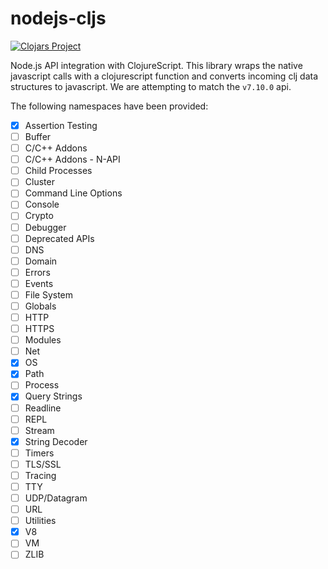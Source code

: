 # nodejs-cljs #
[![Clojars Project](https://img.shields.io/clojars/v/degree9/nodejs-cljs.svg)](https://clojars.org/degree9/nodejs-cljs)

Node.js API integration with ClojureScript. This library wraps the native javascript calls with a clojurescript function and converts incoming clj data structures to javascript. We are attempting to match the `v7.10.0` api.

The following namespaces have been provided:
- [x] Assertion Testing
- [ ] Buffer
- [ ] C/C++ Addons
- [ ] C/C++ Addons - N-API
- [ ] Child Processes
- [ ] Cluster
- [ ] Command Line Options
- [ ] Console
- [ ] Crypto
- [ ] Debugger
- [ ] Deprecated APIs
- [ ] DNS
- [ ] Domain
- [ ] Errors
- [ ] Events
- [ ] File System
- [ ] Globals
- [ ] HTTP
- [ ] HTTPS
- [ ] Modules
- [ ] Net
- [x] OS
- [x] Path
- [ ] Process
- [x] Query Strings
- [ ] Readline
- [ ] REPL
- [ ] Stream
- [x] String Decoder
- [ ] Timers
- [ ] TLS/SSL
- [ ] Tracing
- [ ] TTY
- [ ] UDP/Datagram
- [ ] URL
- [ ] Utilities
- [x] V8
- [ ] VM
- [ ] ZLIB
